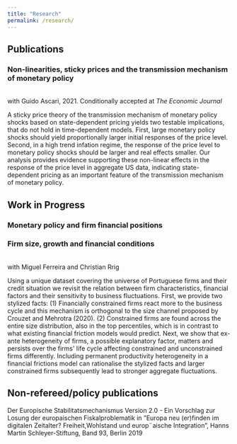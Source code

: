 ```yaml
---
title: "Research"
permalink: /research/
---
```


## Publications  

  <h3>Non-linearities, sticky prices and the transmission mechanism of monetary policy </h3> <br> with Guido Ascari, 2021. Conditionally accepted at <em> The Economic Journal </em> <br>
  <p>A sticky price theory of the transmission mechanism of monetary policy shocks based on state-dependent pricing yields two testable implications, that do not hold in time-dependent models. First, large monetary policy shocks should yield proportionally larger initial responses of the price level. Second, in a high trend infation regime, the response of the price level to monetary policy shocks should be larger and real effects smaller. Our analysis provides evidence supporting these non-linear effects in the response of the price level in aggregate US data, indicating state-dependent pricing as an important feature of the transmission mechanism of monetary policy.</p>
 
## Work in Progress  

<h3>Monetary policy and firm financial positions </h3>

<h3>Firm size, growth and financial conditions </h3> <br> with Miguel Ferreira and Christian Rrig 
  <p> Using a unique dataset covering the universe of Portuguese firms and their credit situation we revisit the relation between firm characteristics, financial factors and their sensitivity to business fluctuations. First, we provide two stylized facts: (1) Financially constrained firms react more to the business cycle and this mechanism is orthogonal to the size channel proposed by Crouzet and Mehrotra (2020). (2) Constrained firms are found across the entire size distribution, also in the top percentiles, which is in contrast to what existing financial friction models would predict. Next, we show that ex-ante heterogeneity of firms, a possible explanatory factor, matters and persists over the firms' life cycle affecting constrained and unconstrained firms differently. Including permanent productivity heterogeneity in a financial frictions model can rationalise the stylized facts and larger constrained firms subsequently lead to stronger aggregate fluctuations.</p>

  



## Non-refereed/policy publications

 Der Europische Stabilitatsmechanismus Version 2.0 - Ein Vorschlag zur Losung der europaischen Fiskalproblematik in ”Europa neu (er)finden im digitalen Zeitalter? Freiheit,Wohlstand und europ¨aische Integration”, Hanns Martin Schleyer-Stiftung, Band 93, Berlin 2019